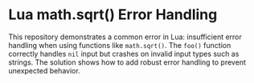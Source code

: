 # Lua math.sqrt() Error Handling

This repository demonstrates a common error in Lua: insufficient error handling when using functions like `math.sqrt()`. The `foo()` function correctly handles `nil` input but crashes on invalid input types such as strings. The solution shows how to add robust error handling to prevent unexpected behavior.